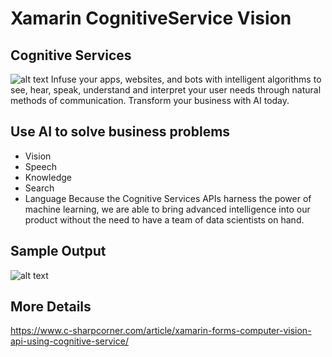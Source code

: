 # Xamarin CognitiveService Vision

## Cognitive Services
![alt text](https://www.c-sharpcorner.com/article/xamarin-forms-computer-vision-api-using-cognitive-service/Images/banner.png)
Infuse your apps, websites, and bots with intelligent algorithms to see, hear, speak, understand and interpret your user needs through natural methods of communication. Transform your business with AI today.

## Use AI to solve business problems

* Vision
* Speech
* Knowledge
* Search
* Language
Because the Cognitive Services APIs harness the power of machine learning, we are able to bring advanced intelligence into our product without the need to have a team of data scientists on hand.

## Sample Output
![alt text](https://www.c-sharpcorner.com/article/xamarin-forms-computer-vision-api-using-cognitive-service/Images/out2.png)

## More Details 

https://www.c-sharpcorner.com/article/xamarin-forms-computer-vision-api-using-cognitive-service/
